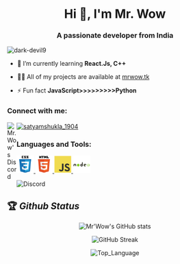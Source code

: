 <h1 align="center">Hi 👋, I'm Mr. Wow</h1>
<h3 align="center">A passionate developer from India</h3>

<p align="left"> <img src="https://komarev.com/ghpvc/?username=arya0077&label=Profile%20views&color=0e75b6&style=flat" alt="dark-devil9" /> </p>

- 🌱 I’m currently learning **React.Js, C++**

- 👨‍💻 All of my projects are available at [mrwow.tk](https://www.mrwow.tk/)

- ⚡ Fun fact **JavaScript>>>>>>>>>Python**

<h3 align="left">Connect with me:</h3>
<p align="left">
<a href="https://www.instagram.com/satyamshukla_1904/" target="blank"><img align="center" src="https://raw.githubusercontent.com/rahuldkjain/github-profile-readme-generator/master/src/images/icons/Social/instagram.svg" alt="satyamshukla_1904" height="30" width="40" /></a>
<a href="https://discord.gg/fdexAMPN3q">
  <img align="left" alt="Mr.Wow's Discord" width="22px" src="https://raw.githubusercontent.com/peterthehan/peterthehan/master/assets/discord.svg" />
</a>

</p>

<h3 align="left">Languages and Tools:</h3>
<p align="left"> <a href="https://www.w3schools.com/css/" target="_blank"> <img src="https://raw.githubusercontent.com/devicons/devicon/master/icons/css3/css3-original-wordmark.svg" alt="css3" width="40" height="40"/> </a> <a href="https://www.w3.org/html/" target="_blank"> <img src="https://raw.githubusercontent.com/devicons/devicon/master/icons/html5/html5-original-wordmark.svg" alt="html5" width="40" height="40"/> </a> <a href="https://developer.mozilla.org/en-US/docs/Web/JavaScript" target="_blank"> <img src="https://raw.githubusercontent.com/devicons/devicon/master/icons/javascript/javascript-original.svg" alt="javascript" width="40" height="40"/> </a> <a href="https://nodejs.org" target="_blank"> <img src="https://raw.githubusercontent.com/devicons/devicon/master/icons/nodejs/nodejs-original-wordmark.svg" alt="nodejs" width="40" height="40"/> </a> </p>

![Discord](https://discord.c99.nl/widget/theme-3/767610098436145202.png)

## 🏆 *Github Status*
<div align="center">
  
![Mr'Wow's GitHub stats](https://github-readme-stats.vercel.app/api/?username=dark-devil9&show_icons=true&title_color=fff&icon_color=79ff97&text_color=9f9f9f&bg_color=151515)
<br>

![GitHub Streak](https://github-readme-streak-stats.herokuapp.com/?user=dark-devil9&theme=dark)
<br>
  
![Top_Language](https://github-readme-stats.vercel.app/api/top-langs/?username=dark-devil9&repo=github-readme-stats&title_color=fff&icon_color=f9f9f9&text_color=9f9f9f&bg_color=151515&langs_count=8)

</div>
